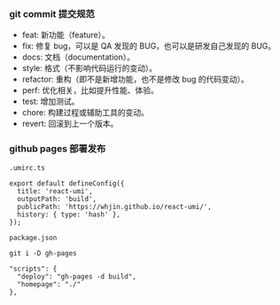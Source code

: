 ### git commit 提交规范 ###

- feat: 新功能（feature）。
- fix: 修复 bug，可以是 QA 发现的 BUG，也可以是研发自己发现的 BUG。
- docs: 文档（documentation）。
- style: 格式（不影响代码运行的变动）。
- refactor: 重构（即不是新增功能，也不是修改 bug 的代码变动）。
- perf: 优化相关，比如提升性能、体验。
- test: 增加测试。
- chore: 构建过程或辅助工具的变动。
- revert: 回滚到上一个版本。

### github pages 部署发布 ###

```
.umirc.ts

export default defineConfig({
  title: 'react-umi',
  outputPath: 'build',
  publicPath: 'https://whjin.github.io/react-umi/',
  history: { type: 'hash' },
});
```

```
package.json

git i -D gh-pages

"scripts": {
  "deploy": "gh-pages -d build",
  "homepage": "./"
},
```
